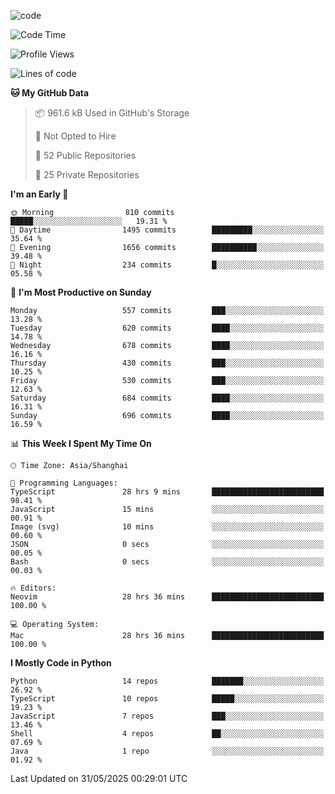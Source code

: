 
<!--
**liuyaanng/liuyaanng** is a ✨ _special_ ✨ repository because its `README.md` (this file) appears on your GitHub profile.

Here are some ideas to get you started:

- 🔭 I’m currently working on ...
- 🌱 I’m currently learning ...
- 👯 I’m looking to collaborate on ...
- 🤔 I’m looking for help with ...
- 💬 Ask me about ...
- 📫 How to reach me: ...
- 😄 Pronouns: ...
- ⚡ Fun fact: ...
-->


![code](https://cdn.jsdelivr.net/gh/liuyaanng/liuyaanng@1.0/code.gif) 

<!--START_SECTION:waka-->
![Code Time](http://img.shields.io/badge/Code%20Time-1%2C533%20hrs%2032%20mins-blue)

![Profile Views](http://img.shields.io/badge/Profile%20Views-0-blue)

![Lines of code](https://img.shields.io/badge/From%20Hello%20World%20I%27ve%20Written-21.1%20million%20lines%20of%20code-blue)

**🐱 My GitHub Data** 

> 📦 961.6 kB Used in GitHub's Storage 
 > 
> 🚫 Not Opted to Hire
 > 
> 📜 52 Public Repositories 
 > 
> 🔑 25 Private Repositories 
 > 
**I'm an Early 🐤** 

```text
🌞 Morning                810 commits         █████░░░░░░░░░░░░░░░░░░░░   19.31 % 
🌆 Daytime                1495 commits        █████████░░░░░░░░░░░░░░░░   35.64 % 
🌃 Evening                1656 commits        ██████████░░░░░░░░░░░░░░░   39.48 % 
🌙 Night                  234 commits         █░░░░░░░░░░░░░░░░░░░░░░░░   05.58 % 
```
📅 **I'm Most Productive on Sunday** 

```text
Monday                   557 commits         ███░░░░░░░░░░░░░░░░░░░░░░   13.28 % 
Tuesday                  620 commits         ████░░░░░░░░░░░░░░░░░░░░░   14.78 % 
Wednesday                678 commits         ████░░░░░░░░░░░░░░░░░░░░░   16.16 % 
Thursday                 430 commits         ███░░░░░░░░░░░░░░░░░░░░░░   10.25 % 
Friday                   530 commits         ███░░░░░░░░░░░░░░░░░░░░░░   12.63 % 
Saturday                 684 commits         ████░░░░░░░░░░░░░░░░░░░░░   16.31 % 
Sunday                   696 commits         ████░░░░░░░░░░░░░░░░░░░░░   16.59 % 
```


📊 **This Week I Spent My Time On** 

```text
🕑︎ Time Zone: Asia/Shanghai

💬 Programming Languages: 
TypeScript               28 hrs 9 mins       █████████████████████████   98.41 % 
JavaScript               15 mins             ░░░░░░░░░░░░░░░░░░░░░░░░░   00.91 % 
Image (svg)              10 mins             ░░░░░░░░░░░░░░░░░░░░░░░░░   00.60 % 
JSON                     0 secs              ░░░░░░░░░░░░░░░░░░░░░░░░░   00.05 % 
Bash                     0 secs              ░░░░░░░░░░░░░░░░░░░░░░░░░   00.03 % 

🔥 Editors: 
Neovim                   28 hrs 36 mins      █████████████████████████   100.00 % 

💻 Operating System: 
Mac                      28 hrs 36 mins      █████████████████████████   100.00 % 
```

**I Mostly Code in Python** 

```text
Python                   14 repos            ███████░░░░░░░░░░░░░░░░░░   26.92 % 
TypeScript               10 repos            █████░░░░░░░░░░░░░░░░░░░░   19.23 % 
JavaScript               7 repos             ███░░░░░░░░░░░░░░░░░░░░░░   13.46 % 
Shell                    4 repos             ██░░░░░░░░░░░░░░░░░░░░░░░   07.69 % 
Java                     1 repo              ░░░░░░░░░░░░░░░░░░░░░░░░░   01.92 % 
```




 Last Updated on 31/05/2025 00:29:01 UTC
<!--END_SECTION:waka-->

